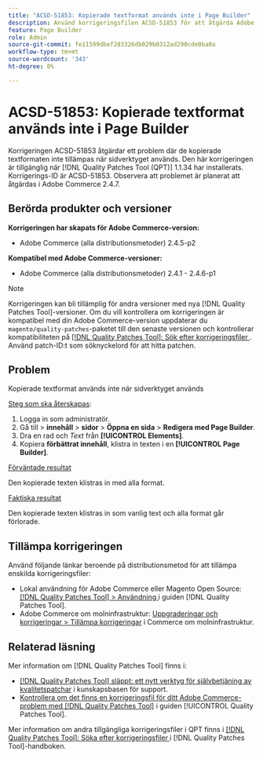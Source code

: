 ```yaml
---
title: "ACSD-51853: Kopierade textformat används inte i Page Builder"
description: Använd korrigeringsfilen ACSD-51853 för att åtgärda Adobe Commerce-problemet där de kopierade textformaten inte tillämpas när sidverktyget används.
feature: Page Builder
role: Admin
source-git-commit: fe11599dbef283326db029b0312ad290cde0ba0a
workflow-type: tm+mt
source-wordcount: '343'
ht-degree: 0%

---
```


# ACSD-51853: Kopierade textformat används inte i Page Builder

Korrigeringen ACSD-51853 åtgärdar ett problem där de kopierade textformaten inte tillämpas när sidverktyget används. Den här korrigeringen är tillgänglig när [!DNL Quality Patches Tool (QPT)] 1.1.34 har installerats. Korrigerings-ID är ACSD-51853. Observera att problemet är planerat att åtgärdas i Adobe Commerce 2.4.7.

## Berörda produkter och versioner

**Korrigeringen har skapats för Adobe Commerce-version:**

* Adobe Commerce (alla distributionsmetoder) 2.4.5-p2

**Kompatibel med Adobe Commerce-versioner:**

* Adobe Commerce (alla distributionsmetoder) 2.4.1 - 2.4.6-p1

>[!NOTE]
>
>Korrigeringen kan bli tillämplig för andra versioner med nya [!DNL Quality Patches Tool]-versioner. Om du vill kontrollera om korrigeringen är kompatibel med din Adobe Commerce-version uppdaterar du `magento/quality-patches`-paketet till den senaste versionen och kontrollerar kompatibiliteten på [[!DNL Quality Patches Tool]: Sök efter korrigeringsfiler ](https://experienceleague.adobe.com/tools/commerce-quality-patches/index.html). Använd patch-ID:t som söknyckelord för att hitta patchen.

## Problem

Kopierade textformat används inte när sidverktyget används

<u>Steg som ska återskapas</u>:

1. Logga in som administratör.
1. Gå till > **innehåll** > **sidor** > **Öppna en sida** > **Redigera med Page Builder**.
1. Dra en rad och *Text* från **[!UICONTROL Elements]**.
1. Kopiera **förbättrat innehåll**, klistra in texten i en **[!UICONTROL Page Builder]**.

<u>Förväntade resultat</u>

Den kopierade texten klistras in med alla format.

<u>Faktiska resultat</u>

Den kopierade texten klistras in som vanlig text och alla format går förlorade.

## Tillämpa korrigeringen

Använd följande länkar beroende på distributionsmetod för att tillämpa enskilda korrigeringsfiler:

* Lokal användning för Adobe Commerce eller Magento Open Source: [[!DNL Quality Patches Tool] > Användning ](/help/tools/quality-patches-tool/usage.md) i guiden [!DNL Quality Patches Tool].
* Adobe Commerce om molninfrastruktur: [Uppgraderingar och korrigeringar > Tillämpa korrigeringar](https://experienceleague.adobe.com/docs/commerce-cloud-service/user-guide/develop/upgrade/apply-patches.html) i Commerce om molninfrastruktur.

## Relaterad läsning

Mer information om [!DNL Quality Patches Tool] finns i:

* [[!DNL Quality Patches Tool] släppt: ett nytt verktyg för självbetjäning av kvalitetspatchar](https://experienceleague.adobe.com/en/docs/commerce-knowledge-base/kb/announcements/commerce-announcements/magento-quality-patches-released-new-tool-to-self-serve-quality-patches) i kunskapsbasen för support.
* [Kontrollera om det finns en korrigeringsfil för ditt Adobe Commerce-problem med  [!DNL Quality Patches Tool]](/help/tools/quality-patches-tool/patches-available-in-qpt/check-patch-for-magento-issue-with-magento-quality-patches.md) i guiden [!UICONTROL Quality Patches Tool].


Mer information om andra tillgängliga korrigeringsfiler i QPT finns i [[!DNL Quality Patches Tool]: Söka efter korrigeringsfiler ](https://experienceleague.adobe.com/tools/commerce-quality-patches/index.html) i [!DNL Quality Patches Tool]-handboken.
